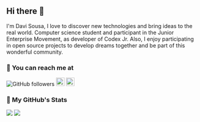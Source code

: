 ## Hi there 👋

I'm Davi Sousa, I love to discover new technologies and bring ideas to the real world. Computer science student and participant in the Junior Enterprise Movement, as developer of Codex Jr. Also, I enjoy participating in open source projects to develop dreams together and be part of this wonderful community.

### 🔎 You can reach me at

![GitHub followers](https://img.shields.io/github/followers/davigsousa?label=Seguir&style=social)
[<img src="https://img.shields.io/badge/-LinkedIn-blue?style=flat-square&logo=Linkedin&logoColor=white&link=https://www.linkedin.com/in/davig-sousa/" height="22" title="LinkedIn" />](https://www.linkedin.com/in/davig-sousa/) 
[<img src="https://img.shields.io/badge/-Instagram-purple?style=flat-square&logo=Instagram&logoColor=white&link=https://www.instagram.com/davig_sousa" height="22" title="Instagram" />](https://www.instagram.com/davigsousa)

### 📑 My GitHub's Stats
<div>
  <img src="https://github-readme-stats.vercel.app/api?username=davigsousa&count_private=true&show_icons=true&theme=tokyonight"/>
  <img src="https://github-readme-stats.vercel.app/api/top-langs/?username=davigsousa&layout=compact&count_private=true&show_icons=true&theme=tokyonight" />
</div>
